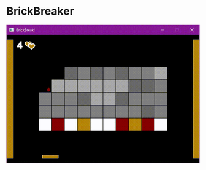 # BrickBreaker
<p align="center">
  <img src="https://github.com/harrichardson/BrickBreaker/blob/master/BrickBreaker.gif" />
</p>

